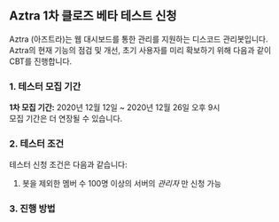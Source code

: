 ## Aztra 1차 클로즈 베타 테스트 신청
Aztra (아즈트라)는 웹 대시보드를 통한 관리를 지원하는 디스코드 관리봇입니다.   
Aztra의 현재 기능의 점검 및 개선, 초기 사용자를 미리 확보하기 위해 다음과 같이 CBT를 진행합니다.

### 1. 테스터 모집 기간
**1차 모집 기간:** 2020년 12월 12일 ~ 2020년 12월 26일 오후 9시   
모집 기간은 더 연장될 수 있습니다.

### 2. 테스터 조건
테스터 신청 조건은 다음과 같습니다:

1. 봇을 제외한 멤버 수 100명 이상의 서버의 *관리자* 만 신청 가능

### 3. 진행 방법
